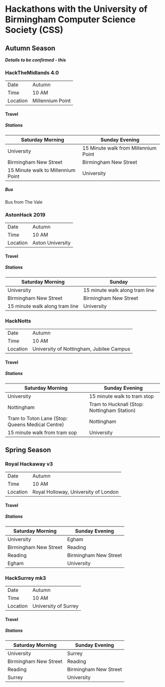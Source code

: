 # Hackathons with the University of Birmingham Computer Science Society (CSS)

## Autumn Season

**_Details to be confirmed - this_**

### HackTheMidlands 4.0


|||
|----|------| 
|Date|Autumn|
|Time|10 AM|
|Location|Millennium Point|


#### Travel

##### Stations

|Saturday Morning|Sunday Evening|
|-------|-------|
|University|15 Minute walk from Millennium Point|
|Birmingham New Street|Birmingham New Street|
|15 Minute walk to Millennium Point|University|

##### Bus

Bus from The Vale

### AstonHack 2019

|||
|--------|----------| 
|Date|Autumn|
|Time|10 AM|
|Location|Aston University|

#### Travel

##### Stations

|Saturday Morning|Sunday|
|------|-------|
|University|15 minute walk along tram line|
|Birmingham New Street|Birmingham New Street|
|15 minute walk along tram line|University|

### HackNotts

|||
|--------|---------| 
|Date|Autumn|
|Time|10 AM|
|Location|University of Nottingham, Jubilee Campus|

#### Travel

##### Stations

|Saturday Morning|Sunday Evening|
|-------|---------|
|University|15 minute walk to tram stop|
|Nottingham|Tram to Hucknall (Stop: Nottingham Station)|
|Tram to Toton Lane (Stop: Queens Medical Centre)|Nottingham|
|15 minute walk from tram sop|University|


## Spring Season

### Royal Hackaway v3

|||
|---------|----------| 
|Date|Autumn|
|Time|10 AM|
|Location|Royal Holloway, University of London|

#### Travel

##### Stations

|Saturday Morning|Sunday Evening|
|-------|--------|
|University|Egham|
|Birmingham New Street|Reading|
|Reading|Birmingham New Street|
|Egham|University|


### HackSurrey mk3

|||
|----|------| 
|Date|Autumn|
|Time|10 AM|
|Location|University of Surrey|

#### Travel

##### Stations

|Saturday Morning|Sunday Evening|
|------|---------|
|University|Surrey|
|Birmingham New Street|Reading|
|Reading|Birmingham New Street|
|Surrey|University|